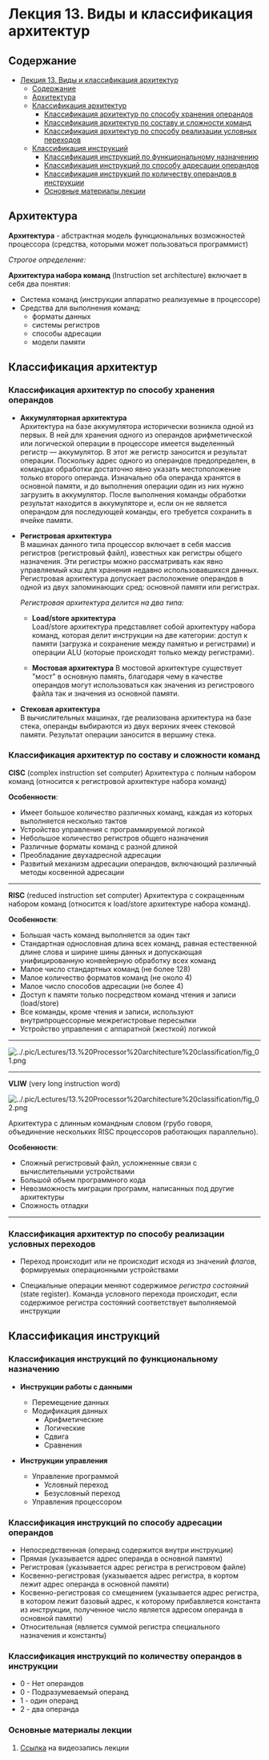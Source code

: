 # Лекция 13. Виды и классификация архитектур

## Содержание

- [Лекция 13. Виды и классификация архитектур](#лекция-13-виды-и-классификация-архитектур)
  - [Содержание](#содержание)
  - [Архитектура](#архитектура)
  - [Классификация архитектур](#классификация-архитектур)
    - [Классификация архитектур по способу хранения операндов](#классификация-архитектур-по-способу-хранения-операндов)
    - [Классификация архитектур по составу и сложности команд](#классификация-архитектур-по-составу-и-сложности-команд)
    - [Классификация архитектур по способу реализации условных переходов](#классификация-архитектур-по-способу-реализации-условных-переходов)
  - [Классификация инструкций](#классификация-инструкций)
    - [Классификация инструкций по функциональному назначению](#классификация-инструкций-по-функциональному-назначению)
    - [Классификация инструкций по способу адресации операндов](#классификация-инструкций-по-способу-адресации-операндов)
    - [Классификация инструкций по количеству операндов в инструкции](#классификация-инструкций-по-количеству-операндов-в-инструкции)
    - [Основные материалы лекции](#основные-материалы-лекции)

## Архитектура

**Архитектура** - абстрактная модель функциональных возможностей процессора (средства, которыми может пользоваться программист)

_Строгое определение:_

**Архитектура набора команд** (Instruction set architecture) включает в себя два понятия:

- Система команд (инструкции аппаратно реализуемые в процессоре)
- Средства для выполнения команд:
  - форматы данных
  - системы регистров
  - способы адресации
  - модели памяти

## Классификация архитектур

### Классификация архитектур по способу хранения операндов

- **Аккумуляторная архитектура**  
  Архитектура на базе аккумулятора исторически возникла одной из первых. В ней для хранения одного из операндов арифметической или логической операции в процессоре имеется выделенный регистр — аккумулятор. В этот же регистр заносится и результат операции. Поскольку адрес одного из операндов предопределен, в командах обработки достаточно явно указать местоположение только второго операнда. Изначально оба операнда хранятся в основной памяти, и до выполнения операции один из них нужно загрузить в аккумулятор. После выполнения команды обработки результат находится в аккумуляторе и, если он не является операндом для последующей команды, его требуется сохранить в ячейке памяти.

- **Регистровая архитектура**  
  В машинах данного типа процессор включает в себя массив регистров (регистровый файл), известных как регистры общего назначения. Эти регистры можно рассматривать как явно управляемый кэш для хранения недавно использовавшихся данных.
  Регистровая архитектура допускает расположение операндов в одной из двух запоминающих сред: основной памяти или регистрах.
  
  *Регистровая архитектура делится на два типа:*

    - **Load/store архитектура**  
    Load/store архитектура представляет собой архитектуру набора команд, которая делит инструкции на две категории: доступ к памяти (загрузка и сохранение между памятью и регистрами) и операции ALU (которые происходят только между регистрами).

    - **Мостовая архитектура**
    В мостовой архитектуре существует "мост" в основную память, благодаря чему в качестве операндов могут использоваться как значения из регистрового файла так и значения из основной памяти.

- **Стековая архитектура**  
  В вычислительных машинах, где реализована архитектура на базе стека, операнды выбираются из двух верхних ячеек стековой памяти. Результат операции заносится в вершину стека.

### Классификация архитектур по составу и сложности команд

**CISC** (complex instruction set computer)
Архитектура с полным набором команд (относится к регистровой архитектуре набора команд)

**Особенности**:

- Имеет большое количество различных команд, каждая из которых выполняется несколько тактов
- Устройство управления с программируемой логикой
- Небольшое количество регистров общего назначения
- Различные форматы команд с разной длиной
- Преобладание двухадресной адресации
- Развитый механизм адресации операндов, включающий различный методы косвенной адресации

---

**RISC** (reduced instruction set computer)
Архитектура с сокращенным набором команд (относится к load/store архитектуре набора команд).

**Особенности**:

- Большая часть команд выполняется за один такт
- Стандартная однословная длина всех команд, равная естественной длине слова и ширине шины данных и допускающая унифицированную конвейерную обработку всех команд
- Малое число стандартных команд (не более 128)
- Малое количество форматов команд (не около 4)
- Малое число способов адресации (не более 4)
- Доступ к памяти только посредством команд чтения и записи (load/store)
- Все команды, кроме чтения и записи, используют внутрипроцессорные межрегистровые пересылки
- Устройство управления с аппаратной (жесткой) логикой

---

![../.pic/Lectures/13.%20Processor%20architecture%20classification/fig_01.png](../.pic/Lectures/13.%20Processor%20architecture%20classification/fig_01.png)

---

**VLIW** (very long instruction word)

![../.pic/Lectures/13.%20Processor%20architecture%20classification/fig_02.png](../.pic/Lectures/13.%20Processor%20architecture%20classification/fig_02.png)

Архитектура с длинным командным словом (грубо говоря, объединение нескольких RISC процессоров работающих параллельно).

**Особенности**:

- Сложный регистровый файл, усложненные связи с вычислительными устройствами
- Большой объем программного кода
- Невозможность миграции программ, написанных под другие архитектуры
- Сложность отладки

---

### Классификация архитектур по способу реализации условных переходов

- Переход происходит или не происходит исходя из значений _флагов_, формируемых операционными устройствами

- Специальные операции меняют содержимое _регистра состояний_ (state register). Команда условного перехода происходит, если содержимое регистра состояний соответствует выполняемой инструкции

## Классификация инструкций

### Классификация инструкций по функциональному назначению

- **Инструкции работы с данными**
  - Перемещение данных
  - Модификация данных
    - Арифметические
    - Логические
    - Сдвига
    - Сравнения

- **Инструкции управления**
  - Управление программой
    - Условный переход
    - Безусловный переход
  - Управления процессором

### Классификация инструкций по способу адресации операндов

- Непосредственная (операнд содержится внутри инструкции)
- Прямая (указывается адрес операнда в основной памяти)
- Регистровая (указывается адрес регистра в регистровом файле)
- Косвенно-регистровая (указывается адрес регистра, в кортом лежит адрес операнда в основной памяти)
- Косвенно-регистровая со смещением (указывается адрес регистра, в котором лежит базовый адрес, к которому прибавляется константа из инструкции, полученное число является адресом операнда в основной памяти)
- Относительная (является суммой регистра специального назначения и константы)

### Классификация инструкций по количеству операндов в инструкции

- 0 - Нет операндов
- 0 - Подразумеваемый операнд
- 1 - один операнд
- 2 - два операнда

### Основные материалы лекции

1. [Ссылка](https://www.youtube.com/watch?v=w4KbkQSDJLU) на видеозапись лекции
